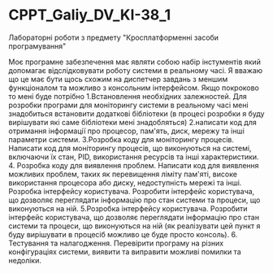 # CPPT_Galiy_DV_KI-38_1
Лабораторні роботи з предмету "Кросплатформенні засоби програмування"


Моє програмне забезпечення має являти собою набір інстументів який допомагає відслідковувати роботу системи в реальному часі. Я вважаю що це має бути щось схожим на диспетчер завдань з меншим функціоналом та можливо з консольним інтерфейсом. Якщо покроково то мені буде потрібно 1.Встановлення необхідних залежностей. Для розробки програми для моніторингу системи в реальному часі мені знадобиться встановити додаткові бібліотеки (в процесі розробки я буду вирішувати які саме бібліотеки мені знадобляться) 2.написати код для отримання інформації про процесор, пам'ять, диск, мережу та інші параметри системи. 3.Розробка коду для моніторингу процесів. Написати код для моніторингу процесів, що виконуються на системі, включаючи їх стан, PID, використання ресурсів та інші характеристики. 4. Розробка коду для виявлення проблем. Написати код для виявлення можливих проблем, таких як перевищення ліміту пам'яті, високе використання процесора або диску, недоступність мережі та інші. Розробка інтерфейсу користувача. Розробити інтерфейс користувача, що дозволяє переглядати інформацію про стан системи та процеси, що виконуються на ній. 5.Розробка інтерфейсу користувача. Розробити інтерфейс користувача, що дозволяє переглядати інформацію про стан системи та процеси, що виконуються на ній (як реалізувати цей пункт я буду вирішувати в процесіб можливо це буде просто консоль). 6. Тестування та налагодження. Перевірити програму на різних конфігураціях системи, виявити та виправити можливі помилки та недоліки.

